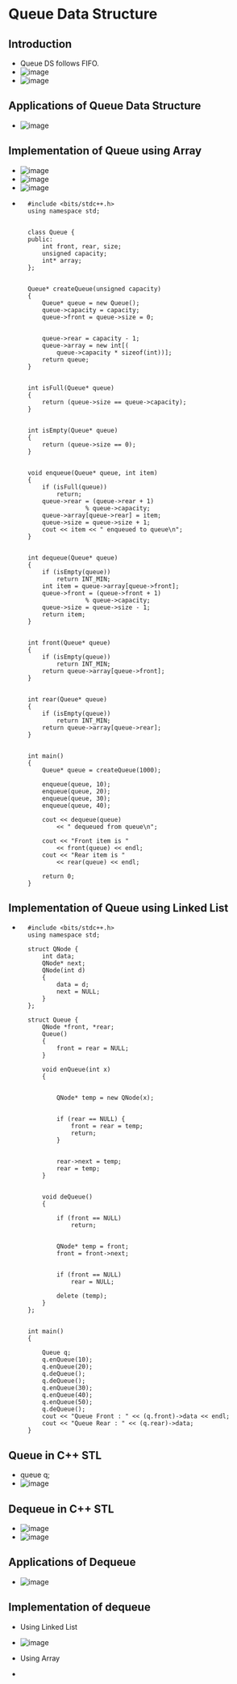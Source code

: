 # Queue Data Structure

## Introduction 

- Queue DS follows FIFO.
- ![image](https://github.com/shubham-156760530/DSA-Questions/assets/59314528/dd4842ec-25d5-4975-8495-029ce29f2a74)
- ![image](https://github.com/shubham-156760530/DSA-Questions/assets/59314528/a646da11-b48d-4463-adaa-37b4a83f56ca)

## Applications of Queue Data Structure

- ![image](https://github.com/shubham-156760530/DSA-Questions/assets/59314528/0b183688-466c-4c2b-8413-74ec3998bb5d)

## Implementation of Queue using Array

- ![image](https://github.com/shubham-156760530/DSA-Questions/assets/59314528/50ec10c6-ffb4-4cdb-bc2a-f03313893acd)
- ![image](https://github.com/shubham-156760530/DSA-Questions/assets/59314528/c030e58c-1e14-458f-9e37-95e002c155c2)
- ![image](https://github.com/shubham-156760530/DSA-Questions/assets/59314528/72ae8afb-ffcc-4231-8437-be4a2dc44e37)
-       #include <bits/stdc++.h> 
        using namespace std; 
        
         
        class Queue { 
        public: 
        	int front, rear, size; 
        	unsigned capacity; 
        	int* array; 
        }; 
        
         
        Queue* createQueue(unsigned capacity) 
        { 
        	Queue* queue = new Queue(); 
        	queue->capacity = capacity; 
        	queue->front = queue->size = 0; 
        
        	 
        	queue->rear = capacity - 1; 
        	queue->array = new int[( 
        		queue->capacity * sizeof(int))]; 
        	return queue; 
        } 
        
         
        int isFull(Queue* queue) 
        { 
        	return (queue->size == queue->capacity); 
        } 
        
        
        int isEmpty(Queue* queue) 
        { 
        	return (queue->size == 0); 
        } 
        
        
        void enqueue(Queue* queue, int item) 
        { 
        	if (isFull(queue)) 
        		return; 
        	queue->rear = (queue->rear + 1) 
        				% queue->capacity; 
        	queue->array[queue->rear] = item; 
        	queue->size = queue->size + 1; 
        	cout << item << " enqueued to queue\n"; 
        } 
        
         
        int dequeue(Queue* queue) 
        { 
        	if (isEmpty(queue)) 
        		return INT_MIN; 
        	int item = queue->array[queue->front]; 
        	queue->front = (queue->front + 1) 
        				% queue->capacity; 
        	queue->size = queue->size - 1; 
        	return item; 
        } 
        
        
        int front(Queue* queue) 
        { 
        	if (isEmpty(queue)) 
        		return INT_MIN; 
        	return queue->array[queue->front]; 
        } 
        
         
        int rear(Queue* queue) 
        { 
        	if (isEmpty(queue)) 
        		return INT_MIN; 
        	return queue->array[queue->rear]; 
        } 
        
         
        int main() 
        { 
        	Queue* queue = createQueue(1000); 
        
        	enqueue(queue, 10); 
        	enqueue(queue, 20); 
        	enqueue(queue, 30); 
        	enqueue(queue, 40); 
        
        	cout << dequeue(queue) 
        		<< " dequeued from queue\n"; 
        
        	cout << "Front item is "
        		<< front(queue) << endl; 
        	cout << "Rear item is "
        		<< rear(queue) << endl; 
        
        	return 0; 
        } 
        
##   Implementation of Queue using Linked List

-       #include <bits/stdc++.h> 
        using namespace std; 
        
        struct QNode { 
        	int data; 
        	QNode* next; 
        	QNode(int d) 
        	{ 
        		data = d; 
        		next = NULL; 
        	} 
        }; 
        
        struct Queue { 
        	QNode *front, *rear; 
        	Queue() 
        	{ 
        		front = rear = NULL; 
        	} 
        
        	void enQueue(int x) 
        	{ 
        
        		 
        		QNode* temp = new QNode(x); 
        
        		 
        		if (rear == NULL) { 
        			front = rear = temp; 
        			return; 
        		} 
        
        		 
        		rear->next = temp; 
        		rear = temp; 
        	} 
        
        	 
        	void deQueue() 
        	{ 
        		 
        		if (front == NULL) 
        			return; 
        
        	 
        		QNode* temp = front; 
        		front = front->next; 
        
        	
        		if (front == NULL) 
        			rear = NULL; 
        
        		delete (temp); 
        	} 
        }; 
        
        
        int main() 
        { 
        
        	Queue q; 
        	q.enQueue(10); 
        	q.enQueue(20); 
        	q.deQueue(); 
        	q.deQueue(); 
        	q.enQueue(30); 
        	q.enQueue(40); 
        	q.enQueue(50); 
        	q.deQueue(); 
        	cout << "Queue Front : " << (q.front)->data << endl; 
        	cout << "Queue Rear : " << (q.rear)->data; 
        } 

## Queue in C++ STL

- queue<int> q;
- ![image](https://github.com/shubham-156760530/DSA-Questions/assets/59314528/8f279783-32cb-4d84-9d00-16fc7339107f)

## Dequeue in C++ STL

- ![image](https://github.com/shubham-156760530/DSA-Questions/assets/59314528/859957f2-2a8a-499b-8fb9-84960a30b7de)
- ![image](https://github.com/shubham-156760530/DSA-Questions/assets/59314528/9bcad99b-b033-4b26-bb2e-91638ff6d59e)

## Applications of Dequeue

- ![image](https://github.com/shubham-156760530/DSA-Questions/assets/59314528/79895f56-62e6-437b-9c6c-a81833fd02ae)

## Implementation of dequeue

- Using Linked List
- ![image](https://github.com/shubham-156760530/DSA-Questions/assets/59314528/43deaffb-1bc8-414c-b6c9-cc87721ff08e)

- Using Array
- 





